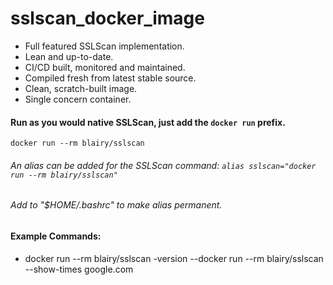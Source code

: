 # sslscan_docker_image
- Full featured SSLScan implementation. 
- Lean and up-to-date.
- CI/CD built, monitored and maintained.
- Compiled fresh from latest stable source.
- Clean, scratch-built image.
- Single concern container.

#### Run as you would native SSLScan, just add the `docker run` prefix.
``` 
docker run --rm blairy/sslscan
```
###### An alias can be added for the SSLScan command: `alias sslscan="docker run --rm blairy/sslscan"`
###### Add to "$HOME/.bashrc" to make alias permanent.

#### Example Commands:
 - docker run --rm blairy/sslscan -version
 --docker run --rm blairy/sslscan --show-times google.com


